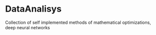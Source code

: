 # DataAnalisys
Collection of self implemented methods of mathematical optimizations, deep neural networks
